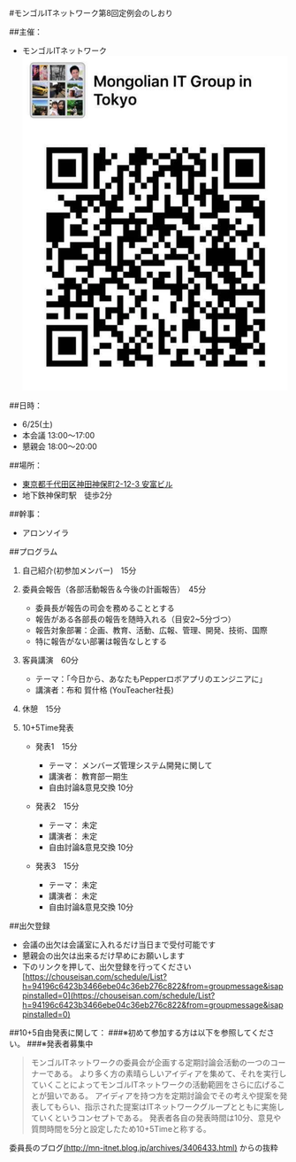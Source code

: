 #モンゴルITネットワーク第8回定例会のしおり

##主催：
- モンゴルITネットワーク  
![グループのQRコード](./group.png)  

##日時：
- 6/25(土)  
- 本会議 13:00～17:00
- 懇親会 18:00～20:00

##場所：
- [東京都千代田区神田神保町2-12-3 安富ビル](https://www.google.co.jp/maps/place/%E3%80%92101-0051+%E6%9D%B1%E4%BA%AC%E9%83%BD%E5%8D%83%E4%BB%A3%E7%94%B0%E5%8C%BA%E7%A5%9E%E7%94%B0%E7%A5%9E%E4%BF%9D%E7%94%BA%EF%BC%92%E4%B8%81%E7%9B%AE+%E5%AE%89%E5%AF%8C%E3%83%93%E3%83%AB/@35.6965841,139.7546905,17z/data=!3m1!4b1!4m5!3m4!1s0x60188c140ff3e479:0x6f4cc4a317675c33!8m2!3d35.6965866!4d139.7568824) 
- 地下鉄神保町駅　徒歩2分

##幹事：
- アロンソイラ

##プログラム
1. 自己紹介(初参加メンバー)　15分
1. 委員会報告（各部活動報告＆今後の計画報告）　45分
    - 委員長が報告の司会を務めることとする
    - 報告がある各部長の報告を随時入れる（目安2~5分づつ）
    - 報告対象部署：企画、教育、活動、広報、管理、開発、技術、国際
    - 特に報告がない部署は報告なしとする

1. 客員講演　60分
    - テーマ：「今日から、あなたもPepperロボアプリのエンジニアに」  
    - 講演者：布和 賀什格 (YouTeacher社長)

1. 休憩　15分

1. 10+5Time発表  

    - 発表1　15分
        - テーマ： メンバーズ管理システム開発に関して
        - 講演者： 教育部一期生
        - 自由討論&意見交換 10分

    - 発表2　15分
        - テーマ： 未定
        - 講演者： 未定
        - 自由討論&意見交換 10分

    - 発表3　15分
        - テーマ： 未定
        - 講演者： 未定
        - 自由討論&意見交換 10分

##出欠登録
- 会議の出欠は会議室に入れるだけ当日まで受付可能です
- 懇親会の出欠は出来るだけ早めにお願いします
- 下のリンクを押して、出欠登録を行ってください  
[https://chouseisan.com/schedule/List?h=94196c6423b3466ebe04c36eb276c822&from=groupmessage&isappinstalled=0](https://chouseisan.com/schedule/List?h=94196c6423b3466ebe04c36eb276c822&from=groupmessage&isappinstalled=0)



##10+5自由発表に関して：
###※初めて参加する方は以下を参照してください。
###※発表者募集中

>モンゴルITネットワークの委員会が企画する定期討論会活動の一つのコーナーである。
より多く方の素晴らしいアイディアを集めて、それを実行していくことによってモンゴルITネットワークの活動範囲をさらに広げることが狙いである。
>アイディアを持つ方を定期討論会でその考えや提案を発表してもらい、指示された提案はITネットワークグループとともに実施していくというコンセプトである。
>発表者各自の発表時間は10分、意見や質問時間を5分と設定したため10+5Timeと称する。

委員長のブログ[(http://mn-itnet.blog.jp/archives/3406433.html)](http://mn-itnet.blog.jp/archives/3406433.html) からの抜粋
